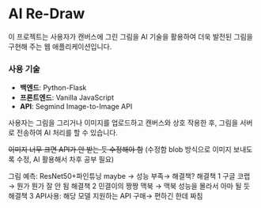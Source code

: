 # AI Re-Draw

이 프로젝트는 사용자가 캔버스에 그린 그림을 AI 기술을 활용하여 더욱 발전된 그림을 구현해 주는 웹 애플리케이션입니다. 

### 사용 기술

- **백엔드**: Python-Flask
- **프론트엔드**: Vanilla JavaScript
- **API**: Segmind Image-to-Image API

사용자는 그림을 그리거나 이미지를 업로드하고 캔버스와 상호 작용한 후, 그림을 서버로 전송하여 AI 처리를 할 수 있습니다.

~~이미지 너무 크면 API가 안 받는 듯 수정해야 함~~ (수정함 blob 방식으로 이미지 보내도록 수정, AI 활용해서 차후 공부 필요)

그림 예측: ResNet50+파인튜닝 maybe → 성능 부족→ 해결책? 
해결책 1 구글 코랩 → 뭔가 뭔가 잘 안 됨
해결책 2 민결이의 짱짱 맥북 → 맥북 성능을 몰라서 아마 될 듯
해결책 3 API사용: 해당 모델 지원하는 API 구매→ 편하긴 한데 짜침
